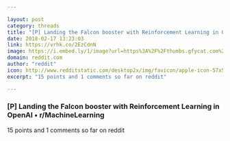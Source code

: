 ```yaml
---

layout: post
category: threads
title: "[P] Landing the Falcon booster with Reinforcement Learning in OpenAI"
date: 2018-02-17 13:23:03
link: https://vrhk.co/2EzCdnN
image: https://i.embed.ly/1/image?url=https%3A%2F%2Fthumbs.gfycat.com%2FCoarseEmbellishedIsopod-size_restricted.gif&key=522baf40bd3911e08d854040d3dc5c07
domain: reddit.com
author: "reddit"
icon: http://www.redditstatic.com/desktop2x/img/favicon/apple-icon-57x57.png
excerpt: "15 points and 1 comments so far on reddit"

---
```


### [P] Landing the Falcon booster with Reinforcement Learning in OpenAI • r/MachineLearning

15 points and 1 comments so far on reddit